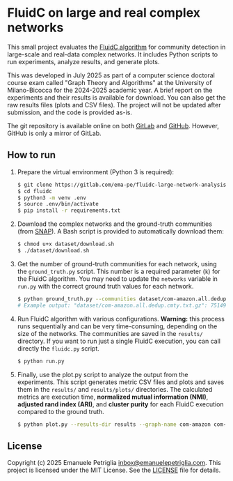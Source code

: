 # FluidC on large and real complex networks

This small project evaluates the [FluidC algorithm](doi.org/10.1007/978-3-319-72150-7_19) for community detection in large-scale and real-data complex networks. It includes Python scripts to run experiments, analyze results, and generate plots.

This was developed in July 2025 as part of a computer science doctoral course exam called "Graph Theory and Algorithms" at the University of Milano-Bicocca for the 2024-2025 academic year. A brief report on the experiments and their results is available for download. You can also get the raw results files (plots and CSV files). The project will not be updated after submission, and the code is provided as-is.

The git repository is available online on both [GitLab](https://gitlab.com/ema-pe/fluidc-large-network-analysis) and [GitHub](https://github.com/ema-pe/fluidc-large-network-analysis). However, GitHub is only a mirror of GitLab.

## How to run

1. Prepare the virtual environment (Python 3 is required):

    ```bash
    $ git clone https://gitlab.com/ema-pe/fluidc-large-network-analysis.git
    $ cd fluidc
    $ python3 -m venv .env
    $ source .env/bin/activate
    $ pip install -r requirements.txt
    ```

2. Download the complex networks and the ground-truth communities (from [SNAP](https://snap.stanford.edu/data/index.html)). A Bash script is provided to automatically download them:

    ```bash
    $ chmod u+x dataset/download.sh
    $ ./dataset/download.sh
    ```

3. Get the number of ground-truth communities for each network, using the `ground_truth.py` script. This number is a required parameter (`k`) for the FluidC algorithm. You may need to update the `networks` variable in `run.py` with the correct ground truth values for each network. 

    ```bash
    $ python ground_truth.py --communities dataset/com-amazon.all.dedup.cmty.txt.gz
    # Example output: "dataset/com-amazon.all.dedup.cmty.txt.gz": 75149
    ```

4. Run FluidC algorithm with various configurations. **Warning:** this process runs sequentially and can be very time-consuming, depending on the size of the networks. The communities are saved in the `results/` directory. If you want to run just a single FluidC execution, you can call directly the `fluidc.py` script.

    ```bash
    $ python run.py
    ```

5. Finally, use the plot.py script to analyze the output from the experiments. This script generates metric CSV files and plots and saves them in the `results/` and `results/plots/` directories. The calculated metrics are execution time, **normalized mutual information (NMI)**, **adjusted rand index (ARI)**, and **cluster purity** for each FluidC execution compared to the ground truth.

    ```bash
    $ python plot.py --results-dir results --graph-name com-amazon com-dblp com-youtube
    ```

## License

Copyright (c) 2025 Emanuele Petriglia <inbox@emanuelepetriglia.com>. This project is licensed under the MIT License. See the [LICENSE](LICENSE) file for details.
